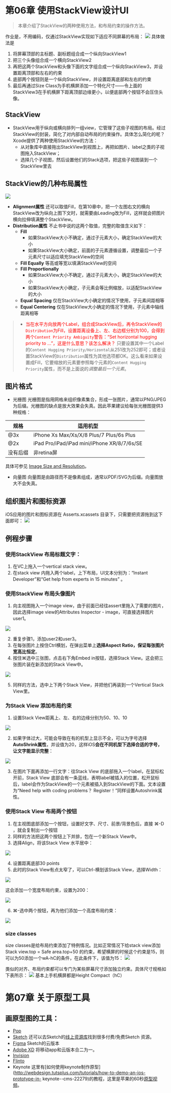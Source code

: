 # 第06章 使用StackView设计UI
> 本章介绍了StackView的两种使用方法，和布局约束的操作方法。

作业是，不用编码，仅通过StackView实现如下适应不同屏幕的布局：
![](images/0600.png)
具体做法是
1. 将屏幕顶部的主标题、副标题组合成一个纵向StackView1
2. 把三个头像组合成一个横向StackView2
3. 再把这两个StackView和头像下面的文字组合成一个纵向StackView3，并设置距离顶部和左右的约束
4. 底部两个按钮则是一个纵向StackView，并设置距离底部和左右的约束
5. 最后再通过Size Class为手机横屏添加一个特化尺寸——令上面的StackView3在手机横屏下距离顶部边缘更小，以便底部两个按钮不会压住头像。

## StackView
- StackView用于纵向或横向排列一组view，它管理了这些子视图的布局。经过StackView的封装，简化了对内部自动布局的约束操作。具体怎么简化的呢？Xcode提供了两种使用StackView的方法：
    - 从对象库中直接拖出StackView到视图上，再把如图片、label之类的子视图拖入StackView；
    - 选择几个子视图，然后设置他们的Stack选项，把这些子视图装到一个StackView里去
## StackView的几种布局属性
![](images/0601.png)
- **Alignment属性** 还可以取值Fill，在第10章中，把一个左图右文的横向StackView改为纵向上图下文时，就需要由Leading改为Fill，这样就会把图片横向拉伸填满整个StackView。
- **Distribution属性** 不止书中说的这两个取值，完整的取值含义如下：
  - **Fill** 
    - 如果StackView大小不确定，通过子元素大小，确定StackView的大小
    - 如果StackView大小确定，前面的子元素遵循设置，调整最后一个子元素尺寸以适应填充StackView的空间
  - **Fill Equally** 等高或等宽以填满StackView的空间
  - **Fill Proportionally** 
    - 如果StackView大小不确定，通过子元素大小，确定StackView的大小
    - 如果StackView大小确定，子元素会等比例缩放，以适配StackView的大小
  - **Equal Spacing** 仅在StackView大小确定的情况下使用，子元素间距相等
  - **Equal Centering** 仅在StackView大小确定的情况下使用，子元素中轴线距离相等

> - <font color=red>当在水平方向放两个Label，组合成StackView后，再令StackView的`Distribution`为Fill，设置距离设备上、左、右边框分别为100，会得到两个`Content Priority Ambiguity`警告：“Set horizontal hugging priority to ...”，这是什么意思？该怎么解决？</font>
只要设置其中一个Label的`Content Hugging Priority/Horizontal`从251改为252即可；或者设置StackView的`Distribution`属性为其他选项都OK。这么看来如果设置成Fill，它要缩放的元素要参照每个元素的`Content Hugging Priority`属性，而不是上面说的*调整最后一个元素*。


## 图片格式
- 光栅图
光栅图是指用网格来组织像素集合，形成一张图片，通常以PNG/JPEG为后缀。光栅图的缺点是放大效果会失真。因此苹果建议给每张光栅图提供3种规格：

|规格|适用机型
|----|----
|@3x|iPhone Xs Max/Xs/X/8 Plus/7 Plus/6s Plus
|@2x|iPad Pro/iPad/iPad mini/iPhone XR/8/7/6s/SE
|没有后缀|非retina屏
具体可参见 [Image Size and Resolution](https://developer.apple.com/design/human-interface-guidelines/ios/icons-and-images/image-size-and-resolution/)。

- 向量图
向量图是由路径而不是像素组成，通常以PDF/SVG为后缀。向量图放大不会失真。

## 组织图片和图标资源
iOS应用的图片和图标资源在 Asserts.xcassets 目录下，只需要把资源拖到这下面即可：
![](images/0602.png)

## 例程步骤
### 使用StackView 布局标题文字：
1. 在VC上拖入一个vertical stack view。
2. 在stack view 内拖入两个label，上下布局，UI文本分别为：“Instant Developer”和“Get help from experts in 15 minutes” 。

### 使用StackView 布局头像图片
1. 向主视图拖入一个image view，由于前面已经往assert里拖入了需要的图片，因此选择image view的Attributes Inspector - image，可直接选择图片user1。

![](images/0603.png)

2. 重复步骤1，添加user2和user3。
3. 在每张图片上按住Ctrl横划，在弹出菜单上**选择Aspect Ratio，保证每张图片宽高比恒定**。
4. 按住⌘选中三张图，点击右下角Embed in按钮，选择Stack View。这会把三张图片装在新添加的Stack View中。

![](images/0604.png)

5. 同样的方法，选中上下两个Stack View，并把他们再装到一个Vertical Stack View里。

### 为Stack View 添加布局约束
1. 设置Stack View距离上、左、右的边缘分别为50、10、10

![](images/0605.png)

2. 如果字体过大，可能会导致在有的机型上显示不全，可以为字号选择**AutoShrink属性**，并设值为20，这样iOS**会在不同机型下选择合适的字号，让文字能显示完整**：

![](images/0606.png)

3. 在图片下面再添加一行文字：往Stack View 的底部拖入一个label，在鼠标松开前，Stack View 底部会有一条蓝线，表明label被插入的位置，松开鼠标后，label会作为StackView的一个元素被插入到StackView的下面。文本设置为“Need help with coding problems？ Register！”同样设置Autoshrink属性。

### 使用Stack View 布局两个按钮
1. 在主视图底部添加一个按钮，设置好文字、尺寸、前景/背景色后，直接 ⌘-D ，就会复制出一个按钮
2. 同样的方法把这两个按钮上下并排，包在一个新Stack View中。
3. 选择Align，将该Stack View 水平居中：

![](images/0607.png)

4. 设置距离底部30 points
5. 此时的Stack View有点太窄了，可以Ctrl-横划该Stack View，选择Width：

![](images/0608.png)

这会添加一个宽度布局约束，设置为200：

![](images/0609.png)

6. ⌘-选中两个按钮，再为他们添加一个高度布局约束：

![](images/0610.png)

### size classes
size classes是给布局约束添加了特例情况。比如正常情况下给stack view添加 Stack view.top = Safe area.top+50 的约束，希望横屏的时候这个约束是15，则可以为50添加一个wA-hC的条件，在此条件下，该值为15：
![](images/0611.png)

类似的对齐、布局约束都可以专门为某些屏幕尺寸添加独立约束。具体尺寸规格如下表所示：
![](images/0612.jpg)
基本上手机横屏都是Height Compact（hC）


# 第07章 关于原型工具
## 画原型图的工具：
- [Pop](https://marvelapp.com/10c52gg6)
- [Sketch](https://www.sketchapp.com) 还可以去Sketch的[线上资源库](http://www.sketchappsources.com)找到很多付费/免费Sketch 资源。
- [Figma](http://www.sketchappsources.com) Sketch的云版本
- [Adobe XD](http://www.adobe.com/products/experience-design.html) 将移动app和云版本合二为一。
- [Invision](https://www.invisionapp.com/)
- [Flinto](https://www.flinto.com)
- Keynote 这里有[如何使用keynote制作原型](http://webdesign.tutsplus.com/tutorials/how-to-demo-an-ios-prototype-in- keynote--cms-22279)的教程，这里是苹果的60秒[原型视频](https://developer.apple.com/videos/play/wwdc2017/818/)。
